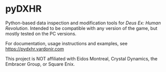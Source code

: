 # pyDXHR

Python-based data inspection and modification tools for _Deus Ex: Human Revolution_. Intended to be compatible with any version of the game, but mostly tested on the PC versions.

For documentation, usage instructions and examples, see https://pydxhr.vardonir.com

This project is NOT affiliated with Eidos Montreal, Crystal Dynamics, the Embracer Group, or Square Enix.
